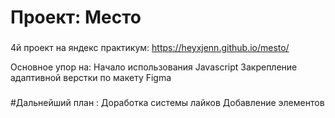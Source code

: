 # Проект: Место



### 
4й проект на яндекс практикум:
https://heyxjenn.github.io/mesto/

Основное упор на:
Начало использования Javascript
Закрепление адаптивной верстки по макету Figma

### 
#Дальнейший план :
Доработка системы лайков
Добавление элементов



